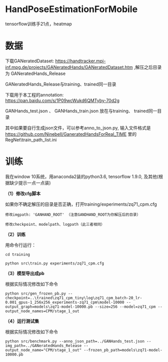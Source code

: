 # HandPoseEstimationForMobile
tensorflow训练手21点，heatmap

# 数据

下载GANeratedDataset: https://handtracker.mpi-inf.mpg.de/projects/GANeratedHands/GANeratedDataset.htm ,解压之后目录为 GANeratedHands_Release

GANeratedHands_Release与training、trained同一目录


下载用于本工程的annotation: https://pan.baidu.com/s/1P09wcWukd6QMTyby-70d2g 

GANHands_test.json 、 GANHands_train.json 放在与training、 trained同一目录

其中如果要自行生成json文件，可以参考anno_to_json.py, 输入文件格式是 https://github.com/Ninebell/GaneratedHandsForReal_TIME 里的RegNet\train_path_list.ini

# 训练 

我在window 10系统，用anaconda2装的python3.6, tensorflow 1.9.0, 及其他(根据缺少提示一点一点装) 

**（1）修改cfg脚本**

如果你不确定解压的目录是否正确，打开training/experiments/zq71_cpm.cfg 
	
	修改imgpath: 'GANHAND_ROOT' （注意GANDHAND_ROOT为你解压后的目录）
	
	修改checkpoint、modelpath、logpath（此三者相同）

**（2）训练**

用命令行运行：
	
	cd training
	
	python src\train.py experiments/zq71_cpm.cfg
	
**（3）模型导出成pb**

根据实际情况修改如下命令
	
	python src/gen_frozen_pb.py --checkpoint=..\trained\zq71_cpm_tiny\log\zq71_cpm_batch-20_lr-0.001_gpus-1_256x256_experiments-zq71_cpm\model-10000 --output_graph=models\zq71-model-10000.pb --size=256 --model=zq71_cpm --output_node_names=CPM/stage_1_out
	
**（4）运行测试集**

根据实际情况修改如下命令
	
	python src/benchmark.py --anno_json_path=../GANHands_test.json --img_path=../GANeratedHands_Release --output_node_name="CPM/stage_1_out" --frozen_pb_path=models\zq71-model-10000.pb 


	